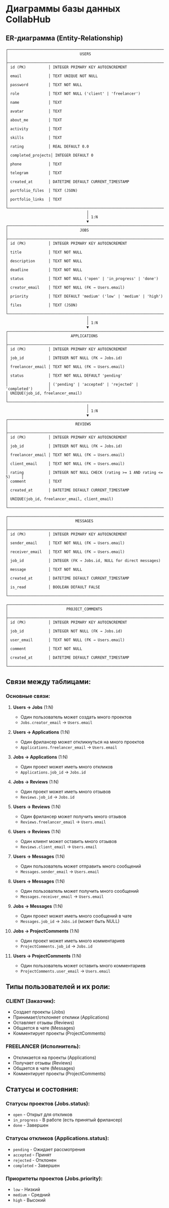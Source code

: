 # Диаграммы базы данных CollabHub

## ER-диаграмма (Entity-Relationship)

```
┌─────────────────────────────────────────────────────────────────────────────────┐
│                                USERS                                           │
├─────────────────────────────────────────────────────────────────────────────────┤
│ id (PK)          │ INTEGER PRIMARY KEY AUTOINCREMENT                          │
│ email            │ TEXT UNIQUE NOT NULL                                       │
│ password         │ TEXT NOT NULL                                              │
│ role             │ TEXT NOT NULL ('client' | 'freelancer')                   │
│ name             │ TEXT                                                       │
│ avatar           │ TEXT                                                       │
│ about_me         │ TEXT                                                       │
│ activity         │ TEXT                                                       │
│ skills           │ TEXT                                                       │
│ rating           │ REAL DEFAULT 0.0                                          │
│ completed_projects│ INTEGER DEFAULT 0                                        │
│ phone            │ TEXT                                                       │
│ telegram         │ TEXT                                                       │
│ created_at       │ DATETIME DEFAULT CURRENT_TIMESTAMP                        │
│ portfolio_files  │ TEXT (JSON)                                               │
│ portfolio_links  │ TEXT                                                       │
└─────────────────────────────────────────────────────────────────────────────────┘
                                    │
                                    │ 1:N
                                    ▼
┌─────────────────────────────────────────────────────────────────────────────────┐
│                                JOBS                                            │
├─────────────────────────────────────────────────────────────────────────────────┤
│ id (PK)          │ INTEGER PRIMARY KEY AUTOINCREMENT                          │
│ title            │ TEXT NOT NULL                                              │
│ description      │ TEXT NOT NULL                                              │
│ deadline         │ TEXT NOT NULL                                              │
│ status           │ TEXT NOT NULL ('open' | 'in_progress' | 'done')           │
│ creator_email    │ TEXT NOT NULL (FK → Users.email)                          │
│ priority         │ TEXT DEFAULT 'medium' ('low' | 'medium' | 'high')         │
│ files            │ TEXT (JSON)                                                │
└─────────────────────────────────────────────────────────────────────────────────┘
                                    │
                                    │ 1:N
                                    ▼
┌─────────────────────────────────────────────────────────────────────────────────┐
│                            APPLICATIONS                                        │
├─────────────────────────────────────────────────────────────────────────────────┤
│ id (PK)          │ INTEGER PRIMARY KEY AUTOINCREMENT                          │
│ job_id           │ INTEGER NOT NULL (FK → Jobs.id)                           │
│ freelancer_email │ TEXT NOT NULL (FK → Users.email)                          │
│ status           │ TEXT NOT NULL DEFAULT 'pending'                           │
│                  │ ('pending' | 'accepted' | 'rejected' | 'completed')       │
│ UNIQUE(job_id, freelancer_email)                                             │
└─────────────────────────────────────────────────────────────────────────────────┘
                                    │
                                    │ 1:N
                                    ▼
┌─────────────────────────────────────────────────────────────────────────────────┐
│                              REVIEWS                                           │
├─────────────────────────────────────────────────────────────────────────────────┤
│ id (PK)          │ INTEGER PRIMARY KEY AUTOINCREMENT                          │
│ job_id           │ INTEGER NOT NULL (FK → Jobs.id)                           │
│ freelancer_email │ TEXT NOT NULL (FK → Users.email)                          │
│ client_email     │ TEXT NOT NULL (FK → Users.email)                          │
│ rating           │ INTEGER NOT NULL CHECK (rating >= 1 AND rating <= 5)     │
│ comment          │ TEXT                                                       │
│ created_at       │ DATETIME DEFAULT CURRENT_TIMESTAMP                        │
│ UNIQUE(job_id, freelancer_email, client_email)                               │
└─────────────────────────────────────────────────────────────────────────────────┘

┌─────────────────────────────────────────────────────────────────────────────────┐
│                              MESSAGES                                          │
├─────────────────────────────────────────────────────────────────────────────────┤
│ id (PK)          │ INTEGER PRIMARY KEY AUTOINCREMENT                          │
│ sender_email     │ TEXT NOT NULL (FK → Users.email)                          │
│ receiver_email   │ TEXT NOT NULL (FK → Users.email)                          │
│ job_id           │ INTEGER (FK → Jobs.id, NULL for direct messages)          │
│ message          │ TEXT NOT NULL                                              │
│ created_at       │ DATETIME DEFAULT CURRENT_TIMESTAMP                        │
│ is_read          │ BOOLEAN DEFAULT FALSE                                     │
└─────────────────────────────────────────────────────────────────────────────────┘

┌─────────────────────────────────────────────────────────────────────────────────┐
│                          PROJECT_COMMENTS                                      │
├─────────────────────────────────────────────────────────────────────────────────┤
│ id (PK)          │ INTEGER PRIMARY KEY AUTOINCREMENT                          │
│ job_id           │ INTEGER NOT NULL (FK → Jobs.id)                           │
│ user_email       │ TEXT NOT NULL (FK → Users.email)                          │
│ comment          │ TEXT NOT NULL                                              │
│ created_at       │ DATETIME DEFAULT CURRENT_TIMESTAMP                        │
└─────────────────────────────────────────────────────────────────────────────────┘
```

## Связи между таблицами:

### Основные связи:
1. **Users → Jobs** (1:N)
   - Один пользователь может создать много проектов
   - `Jobs.creator_email` → `Users.email`

2. **Users → Applications** (1:N)
   - Один фрилансер может откликнуться на много проектов
   - `Applications.freelancer_email` → `Users.email`

3. **Jobs → Applications** (1:N)
   - Один проект может иметь много откликов
   - `Applications.job_id` → `Jobs.id`

4. **Jobs → Reviews** (1:N)
   - Один проект может иметь много отзывов
   - `Reviews.job_id` → `Jobs.id`

5. **Users → Reviews** (1:N)
   - Один фрилансер может получить много отзывов
   - `Reviews.freelancer_email` → `Users.email`

6. **Users → Reviews** (1:N)
   - Один клиент может оставить много отзывов
   - `Reviews.client_email` → `Users.email`

7. **Users → Messages** (1:N)
   - Один пользователь может отправить много сообщений
   - `Messages.sender_email` → `Users.email`

8. **Users → Messages** (1:N)
   - Один пользователь может получить много сообщений
   - `Messages.receiver_email` → `Users.email`

9. **Jobs → Messages** (1:N)
   - Один проект может иметь много сообщений в чате
   - `Messages.job_id` → `Jobs.id` (может быть NULL)

10. **Jobs → ProjectComments** (1:N)
    - Один проект может иметь много комментариев
    - `ProjectComments.job_id` → `Jobs.id`

11. **Users → ProjectComments** (1:N)
    - Один пользователь может оставить много комментариев
    - `ProjectComments.user_email` → `Users.email`

## Типы пользователей и их роли:

### CLIENT (Заказчик):
- Создает проекты (Jobs)
- Принимает/отклоняет отклики (Applications)
- Оставляет отзывы (Reviews)
- Общается в чате (Messages)
- Комментирует проекты (ProjectComments)

### FREELANCER (Исполнитель):
- Откликается на проекты (Applications)
- Получает отзывы (Reviews)
- Общается в чате (Messages)
- Комментирует проекты (ProjectComments)

## Статусы и состояния:

### Статусы проектов (Jobs.status):
- `open` - Открыт для откликов
- `in_progress` - В работе (есть принятый фрилансер)
- `done` - Завершен

### Статусы откликов (Applications.status):
- `pending` - Ожидает рассмотрения
- `accepted` - Принят
- `rejected` - Отклонен
- `completed` - Завершен

### Приоритеты проектов (Jobs.priority):
- `low` - Низкий
- `medium` - Средний
- `high` - Высокий

